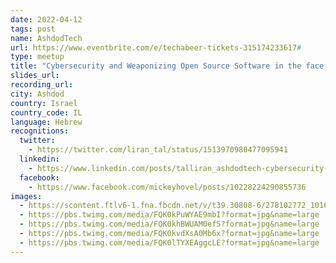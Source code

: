 ```yaml
---
date: 2022-04-12
tags: post
name: AshdodTech
url: https://www.eventbrite.com/e/techabeer-tickets-315174233617#
type: meetup
title: "Cybersecurity and Weaponizing Open Source Software in the face of Geopolitical weather"
slides_url:
recording_url:
city: Ashdod
country: Israel
country_code: IL
language: Hebrew
recognitions:
  twitter:
    - https://twitter.com/liran_tal/status/1513970980477095941
  linkedin:
    - https://www.linkedin.com/posts/talliran_ashdodtech-cybersecurity-opensourcesoftware-activity-6919948668309504000-wE6i?utm_source=linkedin_share&utm_medium=member_desktop_web
  facebook:
    - https://www.facebook.com/mickeyhovel/posts/10228224290855736
images:
  - https://scontent.ftlv6-1.fna.fbcdn.net/v/t39.30808-6/278102772_10166350659375313_8425188378617904281_n.jpg?_nc_cat=109&ccb=1-5&_nc_sid=730e14&_nc_ohc=ZUQOYgvGU80AX9Cekam&_nc_ht=scontent.ftlv6-1.fna&oh=00_AT-ozlTIPKjIIoSfbPhnywFLPTsCtpVC9S94MUbCkfAfag&oe=625C5149
  - https://pbs.twimg.com/media/FQK0kPuWYAE9mbI?format=jpg&name=large
  - https://pbs.twimg.com/media/FQK0khBWUAM0ef5?format=jpg&name=large
  - https://pbs.twimg.com/media/FQK0kvdXsA0Mb6x?format=jpg&name=large
  - https://pbs.twimg.com/media/FQK0lTYXEAggcLE?format=jpg&name=large
---
```

